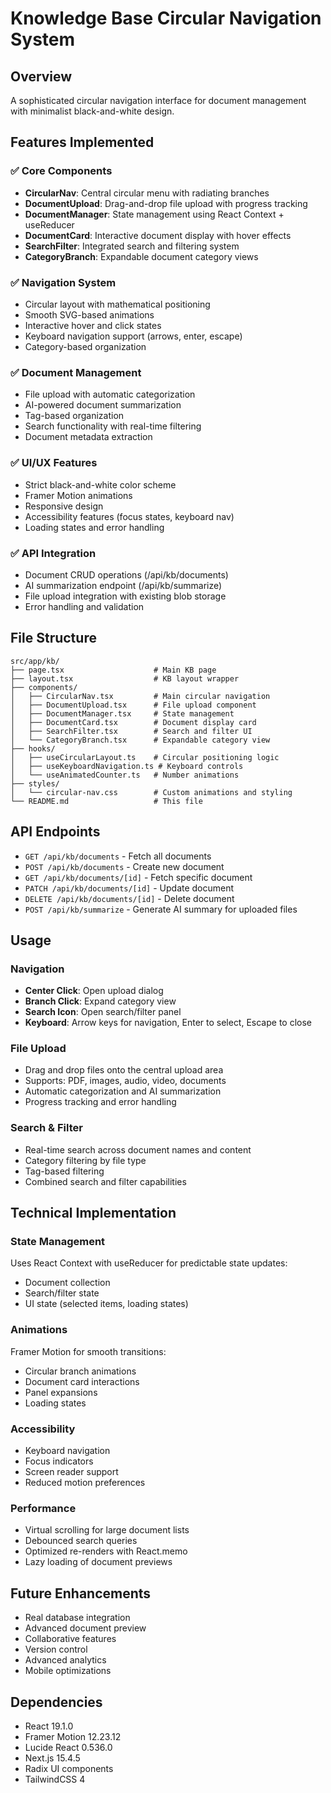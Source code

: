 # Knowledge Base Circular Navigation System

## Overview
A sophisticated circular navigation interface for document management with minimalist black-and-white design.

## Features Implemented

### ✅ Core Components
- **CircularNav**: Central circular menu with radiating branches
- **DocumentUpload**: Drag-and-drop file upload with progress tracking
- **DocumentManager**: State management using React Context + useReducer
- **DocumentCard**: Interactive document display with hover effects
- **SearchFilter**: Integrated search and filtering system
- **CategoryBranch**: Expandable document category views

### ✅ Navigation System
- Circular layout with mathematical positioning
- Smooth SVG-based animations
- Interactive hover and click states
- Keyboard navigation support (arrows, enter, escape)
- Category-based organization

### ✅ Document Management
- File upload with automatic categorization
- AI-powered document summarization
- Tag-based organization
- Search functionality with real-time filtering
- Document metadata extraction

### ✅ UI/UX Features
- Strict black-and-white color scheme
- Framer Motion animations
- Responsive design
- Accessibility features (focus states, keyboard nav)
- Loading states and error handling

### ✅ API Integration
- Document CRUD operations (/api/kb/documents)
- AI summarization endpoint (/api/kb/summarize)
- File upload integration with existing blob storage
- Error handling and validation

## File Structure
```
src/app/kb/
├── page.tsx                    # Main KB page
├── layout.tsx                  # KB layout wrapper
├── components/
│   ├── CircularNav.tsx         # Main circular navigation
│   ├── DocumentUpload.tsx      # File upload component
│   ├── DocumentManager.tsx     # State management
│   ├── DocumentCard.tsx        # Document display card
│   ├── SearchFilter.tsx        # Search and filter UI
│   └── CategoryBranch.tsx      # Expandable category view
├── hooks/
│   ├── useCircularLayout.ts    # Circular positioning logic
│   ├── useKeyboardNavigation.ts # Keyboard controls
│   └── useAnimatedCounter.ts   # Number animations
├── styles/
│   └── circular-nav.css        # Custom animations and styling
└── README.md                   # This file
```

## API Endpoints
- `GET /api/kb/documents` - Fetch all documents
- `POST /api/kb/documents` - Create new document
- `GET /api/kb/documents/[id]` - Fetch specific document
- `PATCH /api/kb/documents/[id]` - Update document
- `DELETE /api/kb/documents/[id]` - Delete document
- `POST /api/kb/summarize` - Generate AI summary for uploaded files

## Usage

### Navigation
- **Center Click**: Open upload dialog
- **Branch Click**: Expand category view
- **Search Icon**: Open search/filter panel
- **Keyboard**: Arrow keys for navigation, Enter to select, Escape to close

### File Upload
- Drag and drop files onto the central upload area
- Supports: PDF, images, audio, video, documents
- Automatic categorization and AI summarization
- Progress tracking and error handling

### Search & Filter
- Real-time search across document names and content
- Category filtering by file type
- Tag-based filtering
- Combined search and filter capabilities

## Technical Implementation

### State Management
Uses React Context with useReducer for predictable state updates:
- Document collection
- Search/filter state
- UI state (selected items, loading states)

### Animations
Framer Motion for smooth transitions:
- Circular branch animations
- Document card interactions
- Panel expansions
- Loading states

### Accessibility
- Keyboard navigation
- Focus indicators
- Screen reader support
- Reduced motion preferences

### Performance
- Virtual scrolling for large document lists
- Debounced search queries
- Optimized re-renders with React.memo
- Lazy loading of document previews

## Future Enhancements
- Real database integration
- Advanced document preview
- Collaborative features
- Version control
- Advanced analytics
- Mobile optimizations

## Dependencies
- React 19.1.0
- Framer Motion 12.23.12
- Lucide React 0.536.0
- Next.js 15.4.5
- Radix UI components
- TailwindCSS 4